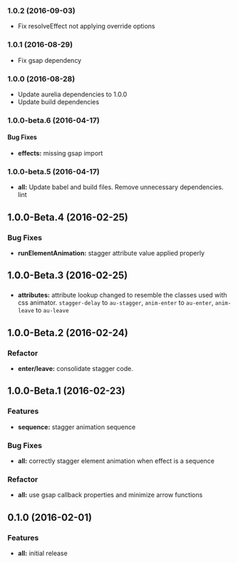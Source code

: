 ### 1.0.2 (2016-09-03)
* Fix resolveEffect not applying override options

### 1.0.1 (2016-08-29)
* Fix gsap dependency

### 1.0.0 (2016-08-28)

* Update aurelia dependencies to 1.0.0
* Update build dependencies

### 1.0.0-beta.6 (2016-04-17)

#### Bug Fixes

* **effects:** missing gsap import


### 1.0.0-beta.5 (2016-04-17)

* **all:** Update babel and build files. Remove unnecessary dependencies. lint


## 1.0.0-Beta.4 (2016-02-25)

### Bug Fixes

* **runElementAnimation:** stagger attribute value applied properly 

## 1.0.0-Beta.3 (2016-02-25)

### 
* **attributes:** attribute lookup changed to resemble the classes used with css animator. `stagger-delay` to `au-stagger`, `anim-enter` to `au-enter`, `anim-leave` to `au-leave`

## 1.0.0-Beta.2 (2016-02-24)

### Refactor
* **enter/leave:** consolidate stagger code. 

## 1.0.0-Beta.1 (2016-02-23)

### Features
* **sequence:** stagger animation sequence

### Bug Fixes
* **all:** correctly stagger element animation when effect is a sequence

### Refactor
* **all:** use gsap callback properties and minimize arrow functions

## 0.1.0 (2016-02-01)

### Features
* **all:** initial release
